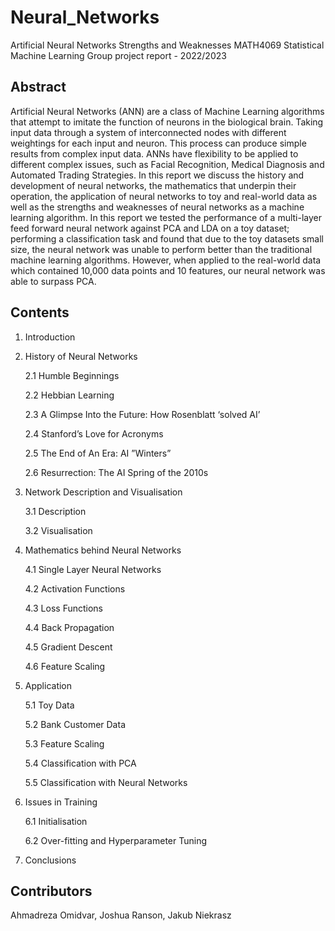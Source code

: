 # Neural_Networks
Artificial Neural Networks Strengths and Weaknesses
MATH4069 Statistical Machine Learning Group project report - 2022/2023

## Abstract
Artificial Neural Networks (ANN) are a class of Machine Learning algorithms that attempt to imitate the function of neurons in the biological brain. Taking input data through a system of interconnected nodes with different weightings for each input and neuron. This process can produce simple results from complex input data. ANNs have flexibility to be applied to different complex issues, such as Facial Recognition, Medical Diagnosis and Automated Trading Strategies. In this report we discuss the history and development of neural networks, the mathematics that underpin their operation, the application of neural networks to toy and real-world data as well as the strengths and weaknesses of neural networks as a machine learning algorithm. In this report we tested the performance of a multi-layer feed forward neural network against PCA and LDA on a toy dataset; performing a classification task and found that due to the toy datasets small size, the neural network was unable to perform better than the traditional machine learning algorithms. However, when applied to the real-world data which contained 10,000 data points and 10 features, our neural network was able to surpass PCA.

## Contents
1. Introduction
2. History of Neural Networks
   
   2.1 Humble Beginnings

   2.2 Hebbian Learning

   2.3 A Glimpse Into the Future: How Rosenblatt ‘solved AI’

   2.4 Stanford’s Love for Acronyms

   2.5 The End of An Era: AI ”Winters” 

   2.6 Resurrection: The AI Spring of the 2010s

3. Network Description and Visualisation
   
   3.1 Description

   3.2 Visualisation

4. Mathematics behind Neural Networks
   
   4.1 Single Layer Neural Networks

   4.2 Activation Functions

   4.3 Loss Functions

   4.4 Back Propagation

   4.5 Gradient Descent

   4.6 Feature Scaling

5. Application
   
    5.1 Toy Data
    
    5.2 Bank Customer Data
    
    5.3 Feature Scaling
    
    5.4 Classification with PCA
    
    5.5 Classification with Neural Networks

6. Issues in Training
   
    6.1 Initialisation
    
    6.2 Over-fitting and Hyperparameter Tuning

7. Conclusions


## Contributors
Ahmadreza Omidvar,
Joshua Ranson,
Jakub Niekrasz